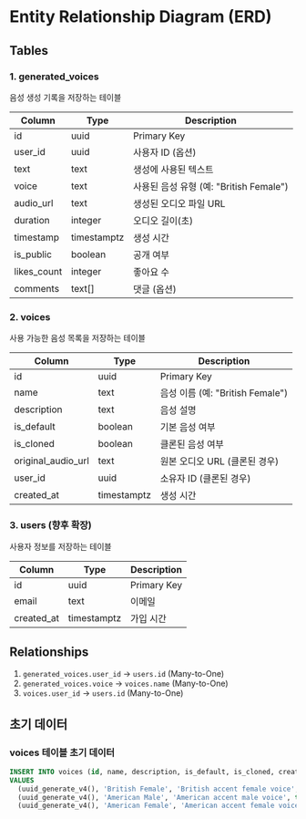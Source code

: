 # Entity Relationship Diagram (ERD)

## Tables

### 1. generated_voices
음성 생성 기록을 저장하는 테이블

| Column | Type | Description |
|--------|------|-------------|
| id | uuid | Primary Key |
| user_id | uuid | 사용자 ID (옵션) |
| text | text | 생성에 사용된 텍스트 |
| voice | text | 사용된 음성 유형 (예: "British Female") |
| audio_url | text | 생성된 오디오 파일 URL |
| duration | integer | 오디오 길이(초) |
| timestamp | timestamptz | 생성 시간 |
| is_public | boolean | 공개 여부 |
| likes_count | integer | 좋아요 수 |
| comments | text[] | 댓글 (옵션) |

### 2. voices
사용 가능한 음성 목록을 저장하는 테이블

| Column | Type | Description |
|--------|------|-------------|
| id | uuid | Primary Key |
| name | text | 음성 이름 (예: "British Female") |
| description | text | 음성 설명 |
| is_default | boolean | 기본 음성 여부 |
| is_cloned | boolean | 클론된 음성 여부 |
| original_audio_url | text | 원본 오디오 URL (클론된 경우) |
| user_id | uuid | 소유자 ID (클론된 경우) |
| created_at | timestamptz | 생성 시간 |

### 3. users (향후 확장)
사용자 정보를 저장하는 테이블

| Column | Type | Description |
|--------|------|-------------|
| id | uuid | Primary Key |
| email | text | 이메일 |
| created_at | timestamptz | 가입 시간 |

## Relationships

1. `generated_voices.user_id` -> `users.id` (Many-to-One)
2. `generated_voices.voice` -> `voices.name` (Many-to-One)
3. `voices.user_id` -> `users.id` (Many-to-One)

## 초기 데이터

### voices 테이블 초기 데이터
```sql
INSERT INTO voices (id, name, description, is_default, is_cloned, created_at)
VALUES 
  (uuid_generate_v4(), 'British Female', 'British accent female voice', true, false, now()),
  (uuid_generate_v4(), 'American Male', 'American accent male voice', true, false, now()),
  (uuid_generate_v4(), 'American Female', 'American accent female voice', true, false, now());
``` 